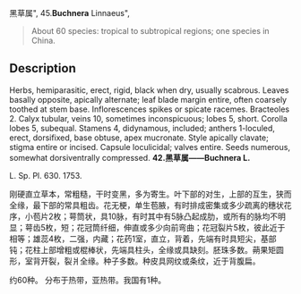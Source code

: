 黑草属",
45.**Buchnera** Linnaeus",

> About 60 species: tropical to subtropical regions; one species in China.

## Description
Herbs, hemiparasitic, erect, rigid, black when dry, usually scabrous. Leaves basally opposite, apically alternate; leaf blade margin entire, often coarsely toothed at stem base. Inflorescences spikes or spicate racemes. Bracteoles 2. Calyx tubular, veins 10, sometimes inconspicuous; lobes 5, short. Corolla lobes 5, subequal. Stamens 4, didynamous, included; anthers 1-loculed, erect, dorsifixed, base obtuse, apex mucronate. Style apically clavate; stigma entire or incised. Capsule loculicidal; valves entire. Seeds numerous, somewhat dorsiventrally compressed.
**42.黑草属——Buchnera L.**

L. Sp. Pl. 630. 1753.

刚硬直立草本，常粗糙，干时变黑，多为寄生。叶下部的对生，上部的互生，狭而全缘，最下部的常具粗齿。花无梗，单生苞腋，有时排成密集或多少疏离的穗状花序，小苞片2枚；萼筒状，具10脉，有时其中有5脉凸起成肋，或所有的脉均不明显；萼齿5枚，短；花冠筒纤细，伸直或多少向前弯曲；花冠裂片5枚，彼此近于相等；雄蕊4枚，二强，内藏；花药1室，直立，背着，先端有时具短尖，基部钝；花柱上部增粗或棍棒状，先端具柱头，全缘或具缺刻。胚珠多数。蒴果矩圆形，室背开裂，裂爿全缘。种子多数。种皮具网纹或条纹，近于背腹扁。

约60种。 分布于热带，亚热带。我国有1种。
